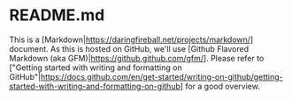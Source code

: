 # README.md

This is a [Markdown|https://daringfireball.net/projects/markdown/] document. As this is hosted on GitHub, we'll use [Github Flavored Markdown (aka GFM)|https://github.github.com/gfm/]. Please refer to ["Getting started with writing and formatting on GitHub"|https://docs.github.com/en/get-started/writing-on-github/getting-started-with-writing-and-formatting-on-github] for a good overview.
